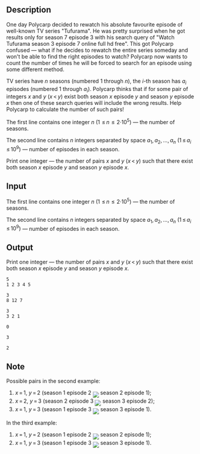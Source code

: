 ## Description

<div><p>One day Polycarp decided to rewatch his absolute favourite episode of well-known TV series "Tufurama". He was pretty surprised when he got results only for season 7 episode 3 with his search query of "Watch Tufurama season 3 episode 7 online full hd free". This got Polycarp confused — what if he decides to rewatch the entire series someday and won't be able to find the right episodes to watch? Polycarp now wants to count the number of times he will be forced to search for an episode using some different method.</p><p>TV series have <span class="tex-span"><i>n</i></span> seasons (numbered <span class="tex-span">1</span> through <span class="tex-span"><i>n</i></span>), the <span class="tex-span"><i>i</i></span>-th season has <span class="tex-span"><i>a</i><sub class="lower-index"><i>i</i></sub></span> episodes (numbered <span class="tex-span">1</span> through <span class="tex-span"><i>a</i><sub class="lower-index"><i>i</i></sub></span>). Polycarp thinks that if for some pair of integers <span class="tex-span"><i>x</i></span> and <span class="tex-span"><i>y</i></span> (<span class="tex-span"><i>x</i> &lt; <i>y</i></span>) exist both season <span class="tex-span"><i>x</i></span> episode <span class="tex-span"><i>y</i></span> and season <span class="tex-span"><i>y</i></span> episode <span class="tex-span"><i>x</i></span> then one of these search queries will include the wrong results. Help Polycarp to calculate the number of such pairs!</p></div><div class="input-specification"><p>The first line contains one integer <span class="tex-span"><i>n</i></span> <span class="tex-span">(1  ≤ <i>n</i>  ≤  2·10<sup class="upper-index">5</sup>)</span> — the number of seasons.</p><p>The second line contains <span class="tex-span"><i>n</i></span> integers separated by space <span class="tex-span"><i>a</i><sub class="lower-index">1</sub>, <i>a</i><sub class="lower-index">2</sub>, ..., <i>a</i><sub class="lower-index"><i>n</i></sub></span> <span class="tex-span">(1 ≤ <i>a</i><sub class="lower-index"><i>i</i></sub> ≤ 10<sup class="upper-index">9</sup>)</span> — number of episodes in each season.</p></div><div class="output-specification"><p>Print one integer — the number of pairs <span class="tex-span"><i>x</i></span> and <span class="tex-span"><i>y</i></span> (<span class="tex-span"><i>x</i> &lt; <i>y</i></span>) such that there exist both season <span class="tex-span"><i>x</i></span> episode <span class="tex-span"><i>y</i></span> and season <span class="tex-span"><i>y</i></span> episode <span class="tex-span"><i>x</i></span>.</p></div>

## Input

<p>The first line contains one integer <span class="tex-span"><i>n</i></span> <span class="tex-span">(1  ≤ <i>n</i>  ≤  2·10<sup class="upper-index">5</sup>)</span> — the number of seasons.</p><p>The second line contains <span class="tex-span"><i>n</i></span> integers separated by space <span class="tex-span"><i>a</i><sub class="lower-index">1</sub>, <i>a</i><sub class="lower-index">2</sub>, ..., <i>a</i><sub class="lower-index"><i>n</i></sub></span> <span class="tex-span">(1 ≤ <i>a</i><sub class="lower-index"><i>i</i></sub> ≤ 10<sup class="upper-index">9</sup>)</span> — number of episodes in each season.</p>

## Output

<p>Print one integer — the number of pairs <span class="tex-span"><i>x</i></span> and <span class="tex-span"><i>y</i></span> (<span class="tex-span"><i>x</i> &lt; <i>y</i></span>) such that there exist both season <span class="tex-span"><i>x</i></span> episode <span class="tex-span"><i>y</i></span> and season <span class="tex-span"><i>y</i></span> episode <span class="tex-span"><i>x</i></span>.</p>





```input1
5
1 2 3 4 5

```




```input2
3
8 12 7

```




```input3
3
3 2 1

```




```output1
0

```




```output2
3

```




```output3
2

```



## Note

<p>Possible pairs in the second example:</p><ol> <li> <span class="tex-span"><i>x</i> = 1</span>, <span class="tex-span"><i>y</i> = 2</span> (season 1 episode 2 <img align="middle" class="tex-formula" src="file://EPvqZ1r8.png" style="max-width: 100.0%;max-height: 100.0%;"> season 2 episode 1); </li><li> <span class="tex-span"><i>x</i> = 2</span>, <span class="tex-span"><i>y</i> = 3</span> (season 2 episode 3 <img align="middle" class="tex-formula" src="file://C1WzurPM.png" style="max-width: 100.0%;max-height: 100.0%;"> season 3 episode 2); </li><li> <span class="tex-span"><i>x</i> = 1</span>, <span class="tex-span"><i>y</i> = 3</span> (season 1 episode 3 <img align="middle" class="tex-formula" src="file://lgy3EXv6.png" style="max-width: 100.0%;max-height: 100.0%;"> season 3 episode 1). </li></ol><p>In the third example:</p><ol> <li> <span class="tex-span"><i>x</i> = 1</span>, <span class="tex-span"><i>y</i> = 2</span> (season 1 episode 2 <img align="middle" class="tex-formula" src="file://Q3USB7q8.png" style="max-width: 100.0%;max-height: 100.0%;"> season 2 episode 1); </li><li> <span class="tex-span"><i>x</i> = 1</span>, <span class="tex-span"><i>y</i> = 3</span> (season 1 episode 3 <img align="middle" class="tex-formula" src="file://YuQW6aik.png" style="max-width: 100.0%;max-height: 100.0%;"> season 3 episode 1). </li></ol>
